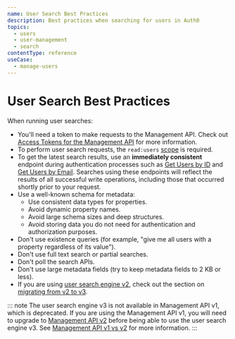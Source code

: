 ```yaml
---
name: User Search Best Practices
description: Best practices when searching for users in Auth0
topics:
  - users
  - user-management
  - search
contentType: reference
useCase:
  - manage-users
---
```


# User Search Best Practices

When running user searches:

* You'll need a token to make requests to the Management API. Check out [Access Tokens for the Management API](/api/management/v2/tokens) for more information.
* To perform user search requests, the `read:users` [scope](/scopes/) is required.
* To get the latest search results, use an **immediately consistent** endpoint during authentication processes such as [Get Users by ID](/users/search/v3/get-users-by-id-endpoint) and [Get Users by Email](/users/search/v3/get-users-by-email-endpoint). Searches using these endpoints will reflect the results of all successful write operations, including those that occurred shortly prior to your request. 
* Use a well-known schema for metadata:
  * Use consistent data types for properties.
  * Avoid dynamic property names.
  * Avoid large schema sizes and deep structures.
  * Avoid storing data you do not need for authentication and authorization purposes.
* Don't use existence queries (for example, "give me all users with a property regardless of its value").
* Don't use full text search or partial searches.
* Don't poll the search APIs.
* Don't use large metadata fields (try to keep metadata fields to 2 KB or less).
* If you are using [user search engine v2](/api/management/v2/user-search), check out the section on [migrating from v2 to v3](/users/search/v3/migrate-search-v2-v3).

::: note
The user search engine v3 is not available in Management API v1, which is deprecated. If you are using the Management API v1, you will need to upgrade to [Management API v2](/api/management/v2) before being able to use the user search engine v3. See [Management API v1 vs v2](/api/management/v2/changes) for more information.
:::
